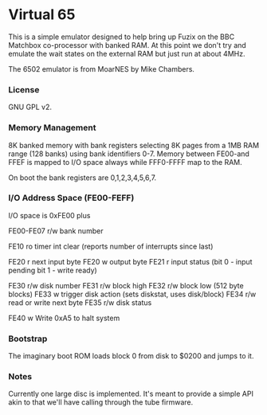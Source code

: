 # Virtual 65

This is a simple emulator designed to help bring up Fuzix on the BBC
Matchbox co-processor with banked RAM. At this point we don't try and
emulate the wait states on the external RAM but just run at about 4MHz.

The 6502 emulator is from MoarNES by Mike Chambers.

### License

GNU GPL v2.

### Memory Management

8K banked memory with bank registers selecting 8K pages from a 1MB RAM
range (128 banks) using bank identifiers 0-7. Memory between FE00-and FFEF
is mapped to I/O space always while FFF0-FFFF map to the RAM.

On boot the bank registers are 0,1,2,3,4,5,6,7.

### I/O Address Space (FE00-FEFF)

I/O space is 0xFE00 plus

FE00-FE07	r/w	bank number

FE10		ro	timer int clear (reports number of interrupts since
			last)

FE20		r	next input byte
FE20		w	output byte
FE21		r	input status (bit 0 - input pending bit 1 - write ready)

FE30		r/w	disk number
FE31		r/w	block high
FE32		r/w	block low	(512 byte blocks)
FE33		w	trigger disk action (sets diskstat, uses disk/block)
FE34		r/w	read or write next byte
FE35		r/w	disk status

FE40		w	Write 0xA5 to halt system


### Bootstrap

The imaginary boot ROM loads block 0 from disk to $0200 and jumps to it.

### Notes

Currently one large disc is implemented. It's meant to provide a simple
API akin to that we'll have calling through the tube firmware.

